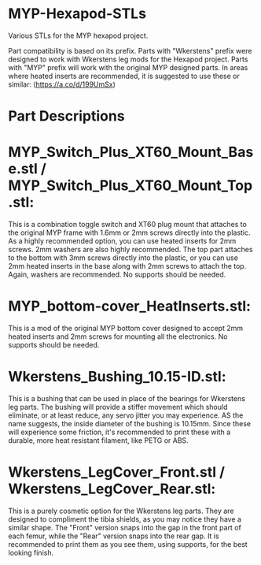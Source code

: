 # MYP-Hexapod-STLs
Various STLs for the MYP hexapod project.

Part compatibility is based on its prefix.
Parts with "Wkerstens" prefix were designed to work with Wkerstens leg mods for the Hexapod project.
Parts with "MYP" prefix will work with the original MYP designed parts.
In areas where heated inserts are recommended, it is suggested to use these or similar: (https://a.co/d/199UmSx)


# Part Descriptions

# MYP_Switch_Plus_XT60_Mount_Base.stl / MYP_Switch_Plus_XT60_Mount_Top.stl:
This is a combination toggle switch and XT60 plug mount that attaches to the original MYP frame with 1.6mm or 2mm screws directly into the plastic. As a highly recommended option, you can use heated inserts for 2mm screws. 2mm washers are also highly recommended.
The top part attaches to the bottom with 3mm screws directly into the plastic, or you can use 2mm heated inserts in the base along with 2mm screws to attach the top. Again, washers are recommended. No supports should be needed.

# MYP_bottom-cover_HeatInserts.stl:
This is a mod of the original MYP bottom cover designed to accept 2mm heated inserts and 2mm screws for mounting all the electronics. No supports should be needed.

# Wkerstens_Bushing_10.15-ID.stl:
This is a bushing that can be used in place of the bearings for Wkerstens leg parts. The bushing will provide a stiffer movement which should eliminate, or at least reduce, any servo jitter you may experience. AS the name suggests, the inside diameter of the bushing is 10.15mm. Since these will experience some friction, it's recommended to print these with a durable, more heat resistant filament, like PETG or ABS.

# Wkerstens_LegCover_Front.stl / Wkerstens_LegCover_Rear.stl:
This is a purely cosmetic option for the Wkerstens leg parts. They are designed to compliment the tibia shields, as you may notice they have a similar shape. The "Front" version snaps into the gap in the front part of each femur, while the "Rear" version snaps into the rear gap. It is recommended to print them as you see them, using supports, for the best looking finish.
